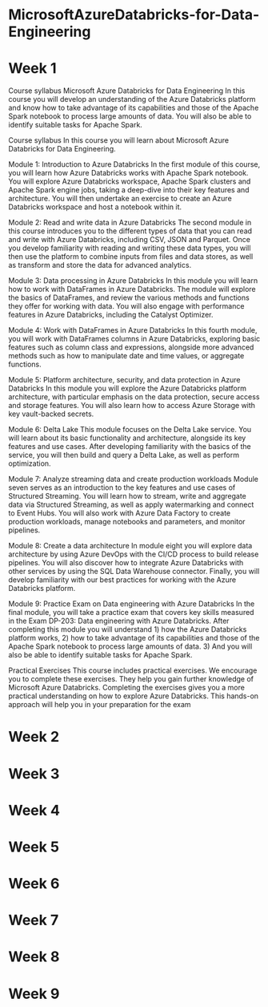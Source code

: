 # MicrosoftAzureDatabricks-for-Data-Engineering


# Week 1
Course syllabus
Microsoft Azure Databricks for Data Engineering
In this course you will develop an understanding of the Azure Databricks platform and know how to take advantage of its capabilities and those of the Apache Spark notebook to process large amounts of data. You will also be able to identify suitable tasks for Apache Spark.

Course syllabus
In this course you will learn about Microsoft Azure Databricks for Data Engineering.

Module 1: Introduction to Azure Databricks
In the first module of this course, you will learn how Azure Databricks works with Apache Spark notebook. You will explore Azure Databricks workspace, Apache Spark clusters and Apache Spark engine jobs, taking a deep-dive into their key features and architecture. You will then undertake an exercise to create an Azure Databricks workspace and host a notebook within it.

Module 2: Read and write data in Azure Databricks
The second module in this course introduces you to the different types of data that you can read and write with Azure Databricks, including CSV, JSON and Parquet. Once you develop familiarity with reading and writing these data types, you will then use the platform to combine inputs from files and data stores, as well as transform and store the data for advanced analytics.

Module 3: Data processing in Azure Databricks
In this module you will learn how to work with DataFrames in Azure Databricks. The module will explore the basics of DataFrames, and review the various methods and functions they offer for working with data. You will also engage with performance features in Azure Databricks, including the Catalyst Optimizer.

Module 4: Work with DataFrames in Azure Databricks
In this fourth module, you will work with DataFrames columns in Azure Databricks, exploring basic features such as column class and expressions, alongside more advanced methods such as how to manipulate date and time values, or aggregate functions.

Module 5: Platform architecture, security, and data protection in Azure Databricks
In this module you will explore the Azure Databricks platform architecture, with particular emphasis on the data protection, secure access and storage features. You will also learn how to access Azure Storage with key vault-backed secrets.

Module 6: Delta Lake
This module focuses on the Delta Lake service. You will learn about its basic functionality and architecture, alongside its key features and use cases. After developing familiarity with the basics of the service, you will then build and query a Delta Lake, as well as perform optimization.

Module 7: Analyze streaming data and create production workloads
Module seven serves as an introduction to the key features and use cases of Structured Streaming. You will learn how to stream, write and aggregate data via Structured Streaming, as well as apply watermarking and connect to Event Hubs. You will also work with Azure Data Factory to create production workloads, manage notebooks and parameters, and monitor pipelines.

Module 8: Create a data architecture
In module eight you will explore data architecture by using Azure DevOps with the CI/CD process to build release pipelines. You will also discover how to integrate Azure Databricks with other services by using the SQL Data Warehouse connector. Finally, you will develop familiarity with our best practices for working with the Azure Databricks platform.

Module 9: Practice Exam on Data engineering with Azure Databricks
In the final module, you will take a practice exam that covers key skills measured in the Exam DP-203: Data engineering with Azure Databricks. After completing this module you will understand 1) how the Azure Databricks platform works, 2) how to take advantage of its capabilities and those of the Apache Spark notebook to process large amounts of data. 3) And you will also be able to identify suitable tasks for Apache Spark.

Practical Exercises 
This course includes practical exercises. We encourage you to complete these exercises. They help you gain further knowledge of Microsoft Azure Databricks. Completing the exercises gives you a more practical understanding on how to explore Azure Databricks. This hands-on approach will help you in your preparation for the exam


# Week 2


# Week 3
# Week 4
# Week 5
# Week 6
# Week 7
# Week 8
# Week 9
